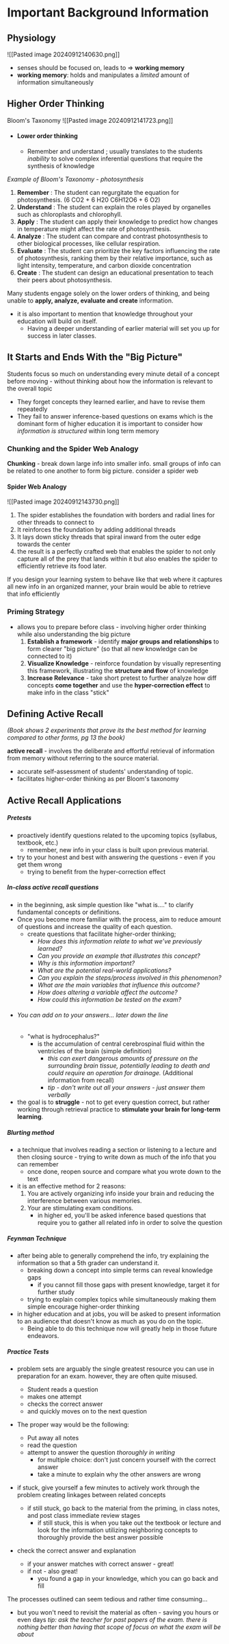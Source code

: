 # Important Background Information 
## Physiology

![[Pasted image 20240912140630.png]]

- senses should be focused on, leads to => **working memory**
- **working memory**: holds and manipulates a *limited* amount of information simultaneously

## Higher Order Thinking
 
 Bloom's Taxonomy
![[Pasted image 20240912141723.png]]

- #### Lower order thinking 
	- Remember and understand  ; usually translates to the students *inability* to solve complex inferential questions that require the synthesis of knowledge

*Example of Bloom's Taxonomy - photosynthesis*
1. **Remember** 	:  The student can regurgitate the equation for photosynthesis.                                                                  (6 CO2 + 6 H20 C6H12O6 + 6 O2)
2. **Understand** 	: The student can explain the roles played by organelles such as chloroplasts and                                    chlorophyll.
3. **Apply**		: The student can apply their knowledge to predict how changes in temperature                                     might affect the rate of photosynthesis.
4. **Analyze**		: The student can compare and contrast photosynthesis to other biological processes,                            like cellular respiration.
5. **Evaluate**		: The student can prioritize the key factors influencing the rate of photosynthesis,                                   ranking them by their relative importance, such as light intensity, temperature, and                               carbon dioxide concentration
6. **Create**		: The student can design an educational presentation to teach their peers about                                     photosynthesis.

Many students engage solely on the lower orders of thinking, and being unable to **apply, analyze, evaluate and create** information. 
- it is also important to mention that knowledge throughout your education will build on itself. 
	- Having a deeper understanding of earlier material will set you up for success in later classes.

## It Starts and Ends With the "Big Picture"

Students focus so much on understanding every minute detail of a concept before moving - without thinking about how the information is relevant to the overall topic 
- They forget concepts they learned earlier, and have to revise them repeatedly 
- They fail to answer inference-based questions on exams which is the dominant form of higher education
it is important to consider how *information is structured* within long term memory
### Chunking and the Spider Web Analogy 

**Chunking** - break down large info into smaller info. small groups of info can be related to one another to form big picture. consider a spider web

 #### Spider Web Analogy
![[Pasted image 20240912143730.png]]
1.  The spider establishes the foundation with borders and radial lines for other threads to connect to
2.  It reinforces the foundation by adding additional threads
3.  It lays down sticky threads that spiral inward from the outer edge towards the center
4.  the result is a perfectly crafted web that enables the spider to not only capture all of the prey that lands within it but also enables the spider to efficiently retrieve its food later.

If you design your learning system to behave like that web where it captures all new info in an organized manner, your brain would be able to retrieve that info efficiently


### Priming Strategy
- allows you to prepare before class - involving higher order thinking while also understanding the big picture
	1. **Establish a framework** - identify **major groups and relationships** to form clearer "big picture" (so that all new knowledge can be connected to it) 
	2. **Visualize Knowledge** - reinforce foundation by visually representing this framework, illustrating the **structure and flow** of knowledge
	3. **Increase Relevance** - take short pretest to further analyze how diff concepts **come together** and use the **hyper-correction effect** to make info in the class "stick"

## Defining Active Recall
*(Book shows 2 experiments that prove its the best method for learning compared to other forms, pg 13 the book)*

**active recall** -  involves the deliberate and effortful retrieval of information from memory without referring to the source material.
- accurate self-assessment of students' understanding of topic.
- facilitates higher-order thinking as per Bloom's taxonomy

## Active Recall Applications
##### Pretests
- proactively identify questions related to the upcoming topics (syllabus, textbook, etc.)
	 - remember, new info in your class is built upon previous material. 
- try to your honest and best with answering the questions - even if you get them wrong
	 - trying to benefit from the hyper-correction effect

##### In-class active recall questions
- in the beginning, ask simple question like "what is...." to clarify fundamental concepts or definitions.
- Once you become more familiar with the process, aim to reduce amount of questions and increase the quality of each question.
	- create questions that facilitate higher-order thinking; 
		- *How does this information relate to what we’ve previously learned?* 
		- *Can you provide an example that illustrates this concept?* 
		- *Why is this information important?* 
		- *What are the potential real-world applications?*
		- *Can you explain the steps/process involved in this phenomenon?*
		- *What are the main variables that influence this outcome?* 
		- *How does altering a variable affect the outcome?* 
		- *How could this information be tested on the exam?*
- ###### You can add on to your answers... later down the line
	- "what is hydrocephalus?"
		- is the accumulation of central cerebrospinal fluid within the ventricles of the brain (simple definition)
			- *this can exert dangerous amounts of pressure on the surrounding brain tissue, potentially leading to death and could require an operation for drainage.* (Additional information from recall)
			- *tip - don't write out all your answers - just answer them verbally*
- the goal is to **struggle** - not to get every question correct, but rather working through retrieval practice to **stimulate your brain for long-term learning**.

##### Blurting method
- a technique that involves reading a section or listening to a lecture and then closing source - trying to write down as much of the info that you can remember 
	- once done, reopen source and compare what you wrote down to the text
- it is an effective method for 2 reasons:
	1. You are actively organizing info inside your brain and reducing the interference between various memories.
	2. Your are stimulating exam conditions. 
		- in higher ed, you'll be asked inference based questions that require you to gather all related info in order to solve the question


##### Feynman Technique 
- after being able to generally comprehend the info, try explaining the information so that a 5th grader can understand it.
	- breaking down a concept into simple terms can reveal knowledge gaps 
		- if you cannot fill those gaps with present knowledge, target it for further study
	- trying to explain complex topics while simultaneously making them simple encourage higher-order thinking
- in higher education and at jobs, you will be asked to present information to an audience that doesn't know as much as you do on the topic. 
	- Being able to do this technique now will greatly help in those future endeavors. 

##### Practice Tests
- problem sets are arguably the single greatest resource you can use in preparation for an exam. however, they are often quite misused.
	- Student reads a question
	- makes one attempt
	- checks the correct answer 
	- and quickly moves on to the next question 

- The proper way would be the following:
	- Put away all notes
	- read the question 
	- attempt to answer the question *thoroughly in writing* 
		- for multiple choice: don't just concern yourself with the correct answer
		- take a minute to explain why the other answers are wrong
- if stuck, give yourself a few minutes to actively work through the problem creating linkages between related concepts 
	- if still stuck, go back to the material from the priming, in class notes, and post class immediate review stages
		- if still stuck, this is when you take out the textbook or lecture and look for the information utilizing neighboring concepts to thoroughly provide the best answer possible
- check the correct answer and explanation 
	- if your answer matches with correct answer - great!
	- if not - also great!
		- you found a gap in your knowledge, which you can go back and fill 

The processes outlined can seem tedious and rather time consuming...
- but you won't need to revisit the material as often  - saving you hours or even days 
*tip: ask the teacher for past papers of the exam. there is nothing better than having that scope of focus on what the exam will be about*



